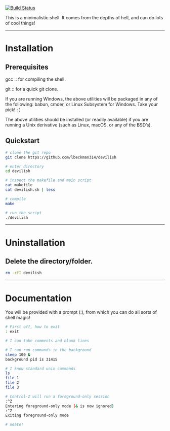[![Build Status](https://liambeckman.com/jenkins/job/devilish/badge/icon)](https://liambeckman.com/jenkins/job/devilish/)

This is a minimalistic shell. It comes from the depths of hell, and can do lots of cool things!

---

# Installation

## Prerequisites

gcc :: for compiling the shell.

git :: for a quick git clone.

If you are running Windows, the above utilities will be packaged in any of the following: babun, cmder, or Linux Subsystem for Windows. Take your pick! : )

The above utilities should be installed (or readily available) if you are running a Unix derivative (such as Linux, macOS, or any of the BSD’s).

## Quickstart

```sh
# clone the git repo
git clone https://github.com/lbeckman314/devilish

# enter directory
cd devilish

# inspect the makefile and main script
cat makefile
cat devilish.sh | less

# compile
make

# run the script
./devilish
```

---

# Uninstallation

##  Delete the directory/folder.

```sh
rm -rfI devilish
```

---

# Documentation

You will be provided with a prompt (:), from which you can do all sorts of shell magic!

```sh
# First off, how to exit
: exit

# I can take comments and blank lines

# I can run commands in the background
sleep 100 &
background pid is 31415

# I know standard unix commands
ls
file 1
file 2
file 3

# Control-Z will run a foreground-only session
:^Z
Entering foreground-only mode (& is now ignored)
:^Z
Exiting foreground-only mode

# neato!
```
